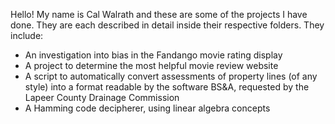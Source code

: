 Hello! My name is Cal Walrath and these are some of the projects I have done. They are each described in detail inside their respective folders. They include:

- An investigation into bias in the Fandango movie rating display
- A project to determine the most helpful movie review website
- A script to automatically convert assessments of property lines (of any style) into a format readable by the software BS&A, requested by the Lapeer County Drainage Commission
- A Hamming code decipherer, using linear algebra concepts
